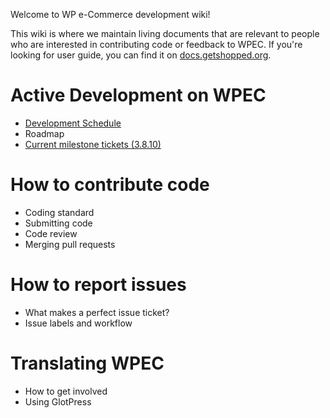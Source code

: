 Welcome to WP e-Commerce development wiki!

This wiki is where we maintain living documents that are relevant to people who are interested in contributing code or feedback to WPEC. If you're looking for user guide, you can find it on [docs.getshopped.org](http://docs.getshopped.org).

# Active Development on WPEC
* [Development Schedule](https://github.com/wp-e-commerce/WP-e-Commerce/wiki/Development-Schedule)
* Roadmap
* [Current milestone tickets (3.8.10)](https://github.com/wp-e-commerce/WP-e-Commerce/issues?labels=&milestone=4&page=1&sort=updated&state=open)

# How to contribute code
* Coding standard
* Submitting code
* Code review
* Merging pull requests

# How to report issues
* What makes a perfect issue ticket?
* Issue labels and workflow

# Translating WPEC
* How to get involved
* Using GlotPress